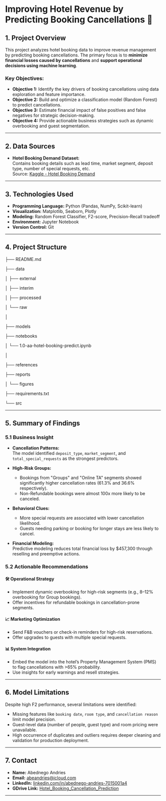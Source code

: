 # Improving Hotel Revenue by Predicting Booking Cancellations 🏨

## 1. Project Overview

This project analyzes hotel booking data to improve revenue management by predicting booking cancellations. The primary focus is to **minimize financial losses caused by cancellations** and **support operational decisions using machine learning**.

### Key Objectives:

- **Objective 1:** Identify the key drivers of booking cancellations using data exploration and feature importance.
- **Objective 2:** Build and optimize a classification model (Random Forest) to predict cancellations.
- **Objective 3:** Estimate financial impact of false positives and false negatives for strategic decision-making.
- **Objective 4:** Provide actionable business strategies such as dynamic overbooking and guest segmentation.

---

## 2. Data Sources

- **Hotel Booking Demand Dataset:**  
  Contains booking details such as lead time, market segment, deposit type, number of special requests, etc.  
  Source: [Kaggle - Hotel Booking Demand](https://www.kaggle.com/datasets/jessemostipak/hotel-booking-demand)

---

## 3. Technologies Used

- **Programming Language:** Python (Pandas, NumPy, Scikit-learn)
- **Visualization:** Matplotlib, Seaborn, Plotly
- **Modeling:** Random Forest Classifier, F2-score, Precision-Recall tradeoff
- **Environment:** Jupyter Notebook
- **Version Control:** Git

---

## 4. Project Structure

├── README.md

├── data

│ ├── external

│ ├── interim

│ ├── processed

│ └── raw

│

├── models

├── notebooks

│ └── 1.0-aa-hotel-booking-predict.ipynb

│

├── references

├── reports

│ └── figures

├── requirements.txt

└── src


---

## 5. Summary of Findings

### 5.1 Business Insight

- **Cancellation Patterns:**  
  The model identified `deposit_type`, `market_segment`, and `total_special_requests` as the strongest predictors.
  
- **High-Risk Groups:**  
  - Bookings from "Groups" and "Online TA" segments showed significantly higher cancellation rates (61.3% and 36.6% respectively).
  - Non-Refundable bookings were almost 100x more likely to be canceled.

- **Behavioral Clues:**  
  - More special requests are associated with lower cancellation likelihood.
  - Guests needing parking or booking for longer stays are less likely to cancel.

- **Financial Modeling:**  
  Predictive modeling reduces total financial loss by $457,300 through reselling and preemptive actions.

### 5.2 Actionable Recommendations

#### 🛠️ Operational Strategy
- Implement dynamic overbooking for high-risk segments (e.g., 8–12% overbooking for Group bookings).
- Offer incentives for refundable bookings in cancellation-prone segments.

#### 📈 Marketing Optimization
- Send F&B vouchers or check-in reminders for high-risk reservations.
- Offer upgrades to guests with multiple special requests.

#### 📊 System Integration
- Embed the model into the hotel’s Property Management System (PMS) to flag cancellations with >65% probability.
- Use insights for early warnings and resell strategies.

---

## 6. Model Limitations

Despite high F2 performance, several limitations were identified:
- Missing features like `booking date`, `room type`, and `cancellation reason` limit model precision.
- Guest-level data (number of people, guest type) and room pricing were unavailable.
- High occurrence of duplicates and outliers requires deeper cleaning and validation for production deployment.

---

## 7. Contact

- **Name:** Abednego Andries  
- **Email:** abeandries@icloud.com  
- **LinkedIn:** [linkedin.com/in/abednego-andries-7015001a4](https://www.linkedin.com/in/abednego-andries-7015001a4/)
- **GDrive Link:** [Hotel_Booking_Cancellation_Prediction](https://drive.google.com/drive/folders/1J-X-teqBq3wNliuNQJVLV1kaGLblWedL?usp=share_link)

---
